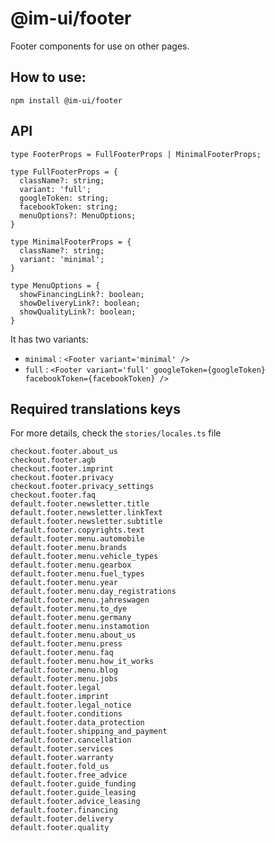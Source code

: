 # @im-ui/footer

Footer components for use on other pages.

## How to use:

```
npm install @im-ui/footer
```

## API

```
type FooterProps = FullFooterProps | MinimalFooterProps;

type FullFooterProps = {
  className?: string;
  variant: 'full';
  googleToken: string;
  facebookToken: string;
  menuOptions?: MenuOptions;
}

type MinimalFooterProps = {
  className?: string;
  variant: 'minimal';
}

type MenuOptions = {
  showFinancingLink?: boolean;
  showDeliveryLink?: boolean;
  showQualityLink?: boolean;
}
```

It has two variants:

- `minimal` : `<Footer variant='minimal' />`
- `full` : `<Footer variant='full' googleToken={googleToken} facebookToken={facebookToken} />`


## Required translations keys

For more details, check the `stories/locales.ts` file

```
checkout.footer.about_us
checkout.footer.agb
checkout.footer.imprint
checkout.footer.privacy
checkout.footer.privacy_settings
checkout.footer.faq
default.footer.newsletter.title
default.footer.newsletter.linkText
default.footer.newsletter.subtitle
default.footer.copyrights.text
default.footer.menu.automobile
default.footer.menu.brands
default.footer.menu.vehicle_types
default.footer.menu.gearbox
default.footer.menu.fuel_types
default.footer.menu.year
default.footer.menu.day_registrations
default.footer.menu.jahreswagen
default.footer.menu.to_dye
default.footer.menu.germany
default.footer.menu.instamotion
default.footer.menu.about_us
default.footer.menu.press
default.footer.menu.faq
default.footer.menu.how_it_works
default.footer.menu.blog
default.footer.menu.jobs
default.footer.legal
default.footer.imprint
default.footer.legal_notice
default.footer.conditions
default.footer.data_protection
default.footer.shipping_and_payment
default.footer.cancellation
default.footer.services
default.footer.warranty
default.footer.fold_us
default.footer.free_advice
default.footer.guide_funding
default.footer.guide_leasing
default.footer.advice_leasing
default.footer.financing
default.footer.delivery
default.footer.quality
```
